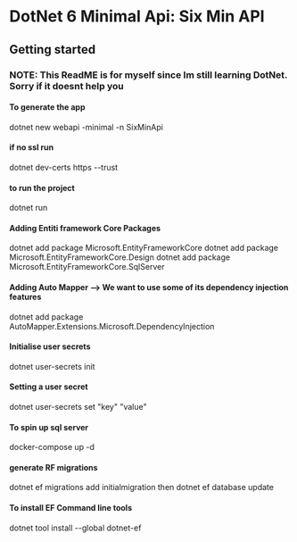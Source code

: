 
# DotNet 6 Minimal Api: Six Min API

## Getting started

### NOTE: This ReadME is for myself since Im still learning DotNet. Sorry if it doesnt help you

#### To generate the app

dotnet new webapi -minimal -n SixMinApi

#### if no ssl run

dotnet dev-certs https --trust

#### to run the project

dotnet run

#### Adding Entiti framework Core Packages

dotnet add package Microsoft.EntityFrameworkCore
dotnet add package Microsoft.EntityFrameworkCore.Design
dotnet add package Microsoft.EntityFrameworkCore.SqlServer

#### Adding Auto Mapper --> We want to use some of its dependency injection features

dotnet add package AutoMapper.Extensions.Microsoft.DependencyInjection

#### Initialise user secrets

dotnet user-secrets init

#### Setting a user secret

dotnet user-secrets set "key" "value"

#### To spin up sql server

docker-compose up -d

#### generate RF migrations

dotnet ef migrations add initialmigration
then
dotnet ef database update

#### To install EF Command line tools

dotnet tool install --global dotnet-ef
